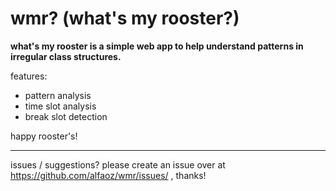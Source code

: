 # wmr? (what's my rooster?)
**what's my rooster is a simple web app to help understand patterns in irregular class structures.**

features:
- pattern analysis
- time slot analysis
- break slot detection

happy rooster's!

---
issues / suggestions? please create an issue over at https://github.com/alfaoz/wmr/issues/ , thanks!

